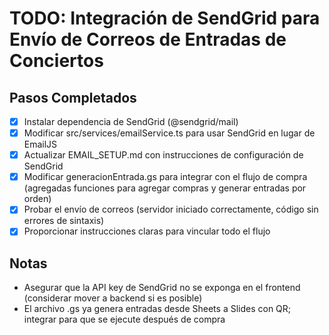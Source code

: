 # TODO: Integración de SendGrid para Envío de Correos de Entradas de Conciertos

## Pasos Completados

- [x] Instalar dependencia de SendGrid (@sendgrid/mail)
- [x] Modificar src/services/emailService.ts para usar SendGrid en lugar de EmailJS
- [x] Actualizar EMAIL_SETUP.md con instrucciones de configuración de SendGrid
- [x] Modificar generacionEntrada.gs para integrar con el flujo de compra (agregadas funciones para agregar compras y generar entradas por orden)
- [x] Probar el envío de correos (servidor iniciado correctamente, código sin errores de sintaxis)
- [x] Proporcionar instrucciones claras para vincular todo el flujo

## Notas
- Asegurar que la API key de SendGrid no se exponga en el frontend (considerar mover a backend si es posible)
- El archivo .gs ya genera entradas desde Sheets a Slides con QR; integrar para que se ejecute después de compra
